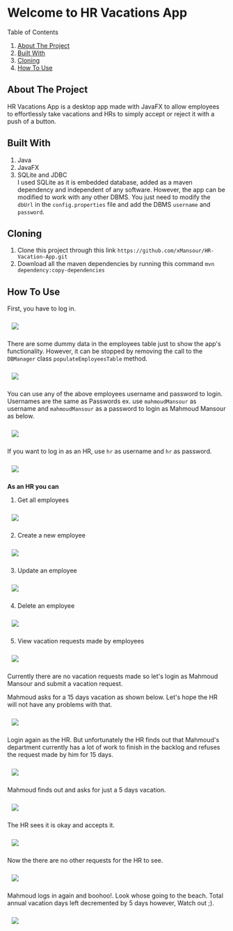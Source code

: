 # Welcome to HR Vacations App

Table of Contents
1. [About The Project](#about)
2. [Built With](#builtWith)
3. [Cloning](#cloning)
4. [How To Use](#howToUse)


## About The Project<a id='about'></a>
HR Vacations App is a desktop app made with JavaFX to allow employees to effortlessly take vacations and HRs to simply accept or reject it with a push of a button.


## Built With<a id='builtWith'>
1. Java
2. JavaFX
3. SQLite and JDBC  
   I used SQLite as it is embedded database, added as a maven dependency and independent of any software. However, the app can be modified to work with any other DBMS. You just need to modify the `dbUrl` in the `config.properties` file and add the DBMS `username` and `password`.


## Cloning<a id='cloning'>  
1. Clone this project through this link `https://github.com/xMansour/HR-Vacation-App.git`  
2. Download all the maven dependencies by running this command `mvn dependency:copy-dependencies
   `  
## How To Use<a id='howToUse'></a>
First, you have to log in.

[<img src="/docs/screenshots/loginScreen.png"  hspace="10" vspace="10">]()

There are some dummy data in the employees table just to show the app's functionality. However, it can be stopped by removing the call to the `DBManager` class `populateEmployeesTable` method.

[<img src="/docs/screenshots/hrLogedInGetEmployees.png"  hspace="10" vspace="10">]()

You can use any of the above employees username and password to login. Usernames are the same as Passwords ex. use `mahmoudMansour` as username and `mahmoudMansour` as a password to login as Mahmoud Mansour as below.

[<img src="/docs/screenshots/employeeLogedIn.png"  hspace="10" vspace="10">]()

If you want to log in as an HR, use `hr` as username and `hr` as password.

[<img src="/docs/screenshots/hrLogedInGetEmployees.png"  hspace="10" vspace="10">]()

**As an HR you can**

1. Get all employees

[<img src="/docs/screenshots/hrLogedInGetEmployees.png"  hspace="10" vspace="10">]()

2. Create a new employee

[<img src="/docs/screenshots/hrLogedInCreateEmployee.png"  hspace="10" vspace="10">]()

3. Update an employee

[<img src="/docs/screenshots/hrLogedInUpdateEmployees.png"  hspace="10" vspace="10">]()

4. Delete an employee

[<img src="/docs/screenshots/hrLogedInDeleteEmployees.png"  hspace="10" vspace="10">]()

5. View vacation requests made by employees

[<img src="/docs/screenshots/hrLogedInVacationRequestsNone.png"  hspace="10" vspace="10">]()

Currently there are no vacation requests made so let's login as Mahmoud Mansour and submit a vacation request.

Mahmoud asks for a 15 days vacation as shown below. Let's hope the HR will not have any problems with that.

[<img src="/docs/screenshots/employeeAnnualVacationRequest.png"  hspace="10" vspace="10">]()

Login again as the HR. But unfortunately the HR finds out that Mahmoud's department currently has a lot of work to finish in the backlog and refuses the request made by him for 15 days.

[<img src="/docs/screenshots/employeeAnnualVacationRequestReject.png"  hspace="10" vspace="10">]()

Mahmoud finds out and asks for just a 5 days vacation.

[<img src="/docs/screenshots/employeeAnnualVacationRequest2.png"  hspace="10" vspace="10">]()

The HR sees it is okay and accepts it.

[<img src="/docs/screenshots/employeeAnnualVacationRequestAccept.png"  hspace="10" vspace="10">]()

Now the there are no other requests for the HR to see.

[<img src="/docs/screenshots/employeeAnnualVacationRequestAccept2.png"  hspace="10" vspace="10">]()

Mahmoud logs in again and boohoo!. Look whose going to the beach. Total annual vacation days left decremented by 5 days however, Watch out ;).

[<img src="/docs/screenshots/employeeLogedInRequestAccepted.png"  hspace="10" vspace="10">]()  


